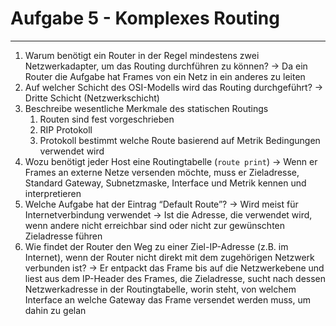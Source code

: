 # Aufgabe 5 - Komplexes Routing
___
1. Warum benötigt ein Router in der Regel mindestens zwei Netzwerkadapter, um das Routing durchführen zu können?
	→ Da ein Router die Aufgabe hat Frames von ein Netz in ein anderes zu leiten
2. Auf welcher Schicht des OSI-Modells wird das Routing durchgeführt?
	→ Dritte Schicht (Netzwerkschicht)
3. Beschreibe wesentliche Merkmale des statischen Routings
	1. Routen sind fest vorgeschrieben
	2. RIP Protokoll
	3. Protokoll bestimmt welche Route basierend auf Metrik Bedingungen verwendet wird
4. Wozu benötigt jeder Host eine Routingtabelle (`route print`)
	→ Wenn er Frames an externe Netze versenden möchte, muss er Zieladresse, Standard Gateway, Subnetzmaske, Interface und Metrik kennen und interpretieren
5. Welche Aufgabe hat der Eintrag “Default Route”?
	→ Wird meist für Internetverbindung verwendet
	→ Ist die Adresse, die verwendet wird, wenn andere nicht erreichbar sind oder nicht zur gewünschten Zieladresse führen
6. Wie findet der Router den Weg zu einer Ziel-IP-Adresse (z.B. im Internet), wenn der Router nicht direkt mit dem zugehörigen Netzwerk verbunden ist?
	→ Er entpackt das Frame bis auf die Netzwerkebene und liest aus dem IP-Header des Frames, die Zieladresse, sucht nach dessen Netzwerkadresse in der Routingtabelle, worin steht, von welchem Interface an welche Gateway das Frame versendet werden muss, um dahin zu gelan